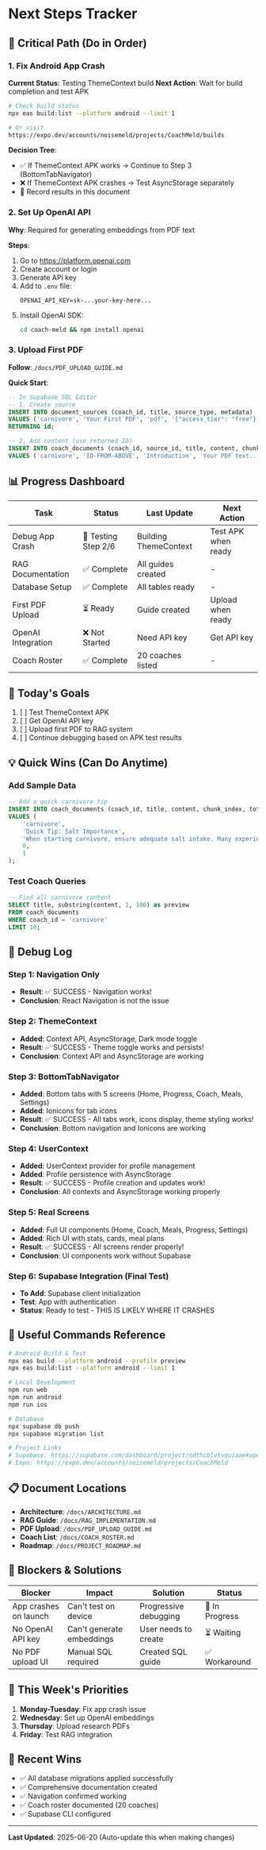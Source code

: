 # Next Steps Tracker

## 🔴 Critical Path (Do in Order)

### 1. Fix Android App Crash
**Current Status**: Testing ThemeContext build
**Next Action**: Wait for build completion and test APK

```bash
# Check build status
npx eas build:list --platform android --limit 1

# Or visit
https://expo.dev/accounts/noisemeld/projects/CoachMeld/builds
```

**Decision Tree**:
- ✅ If ThemeContext APK works → Continue to Step 3 (BottomTabNavigator)
- ❌ If ThemeContext APK crashes → Test AsyncStorage separately
- 📝 Record results in this document

### 2. Set Up OpenAI API
**Why**: Required for generating embeddings from PDF text

**Steps**:
1. Go to https://platform.openai.com
2. Create account or login
3. Generate API key
4. Add to `.env` file:
   ```
   OPENAI_API_KEY=sk-...your-key-here...
   ```
5. Install OpenAI SDK:
   ```bash
   cd coach-meld && npm install openai
   ```

### 3. Upload First PDF
**Follow**: `/docs/PDF_UPLOAD_GUIDE.md`

**Quick Start**:
```sql
-- In Supabase SQL Editor
-- 1. Create source
INSERT INTO document_sources (coach_id, title, source_type, metadata)
VALUES ('carnivore', 'Your First PDF', 'pdf', '{"access_tier": "free"}'::jsonb)
RETURNING id;

-- 2. Add content (use returned ID)
INSERT INTO coach_documents (coach_id, source_id, title, content, chunk_index, total_chunks)
VALUES ('carnivore', 'ID-FROM-ABOVE', 'Introduction', 'Your PDF text...', 0, 1);
```

## 📊 Progress Dashboard

| Task | Status | Last Update | Next Action |
|------|--------|-------------|-------------|
| Debug App Crash | 🔄 Testing Step 2/6 | Building ThemeContext | Test APK when ready |
| RAG Documentation | ✅ Complete | All guides created | - |
| Database Setup | ✅ Complete | All tables ready | - |
| First PDF Upload | ⏳ Ready | Guide created | Upload when ready |
| OpenAI Integration | ❌ Not Started | Need API key | Get API key |
| Coach Roster | ✅ Complete | 20 coaches listed | - |

## 🎯 Today's Goals

1. [ ] Test ThemeContext APK
2. [ ] Get OpenAI API key
3. [ ] Upload first PDF to RAG system
4. [ ] Continue debugging based on APK test results

## 💡 Quick Wins (Can Do Anytime)

### Add Sample Data
```sql
-- Add a quick carnivore tip
INSERT INTO coach_documents (coach_id, title, content, chunk_index, total_chunks)
VALUES (
    'carnivore',
    'Quick Tip: Salt Importance',
    'When starting carnivore, ensure adequate salt intake. Many experience low energy due to electrolyte imbalance. Add 1-2 tsp of quality sea salt daily.',
    0,
    1
);
```

### Test Coach Queries
```sql
-- Find all carnivore content
SELECT title, substring(content, 1, 100) as preview
FROM coach_documents
WHERE coach_id = 'carnivore'
LIMIT 10;
```

## 📝 Debug Log

### Step 1: Navigation Only
- **Result**: ✅ SUCCESS - Navigation works!
- **Conclusion**: React Navigation is not the issue

### Step 2: ThemeContext
- **Added**: Context API, AsyncStorage, Dark mode toggle
- **Result**: ✅ SUCCESS - Theme toggle works and persists!
- **Conclusion**: Context API and AsyncStorage are working

### Step 3: BottomTabNavigator
- **Added**: Bottom tabs with 5 screens (Home, Progress, Coach, Meals, Settings)
- **Added**: Ionicons for tab icons
- **Result**: ✅ SUCCESS - All tabs work, icons display, theme styling works!
- **Conclusion**: Bottom navigation and Ionicons are working

### Step 4: UserContext
- **Added**: UserContext provider for profile management
- **Added**: Profile persistence with AsyncStorage
- **Result**: ✅ SUCCESS - Profile creation and updates work!
- **Conclusion**: All contexts and AsyncStorage working properly

### Step 5: Real Screens
- **Added**: Full UI components (Home, Coach, Meals, Progress, Settings)
- **Added**: Rich UI with stats, cards, meal plans
- **Result**: ✅ SUCCESS - All screens render properly!
- **Conclusion**: UI components work without Supabase

### Step 6: Supabase Integration (Final Test)
- **To Add**: Supabase client initialization
- **Test**: App with authentication
- **Status**: Ready to test - THIS IS LIKELY WHERE IT CRASHES

## 🔧 Useful Commands Reference

```bash
# Android Build & Test
npx eas build --platform android --profile preview
npx eas build:list --platform android --limit 1

# Local Development
npm run web
npm run android
npm run ios

# Database
npx supabase db push
npx supabase migration list

# Project Links
# Supabase: https://supabase.com/dashboard/project/ndthcblvtvquiaaekwpe
# Expo: https://expo.dev/accounts/noisemeld/projects/CoachMeld
```

## 📋 Document Locations

- **Architecture**: `/docs/ARCHITECTURE.md`
- **RAG Guide**: `/docs/RAG_IMPLEMENTATION.md`
- **PDF Upload**: `/docs/PDF_UPLOAD_GUIDE.md`
- **Coach List**: `/docs/COACH_ROSTER.md`
- **Roadmap**: `/docs/PROJECT_ROADMAP.md`

## 🚨 Blockers & Solutions

| Blocker | Impact | Solution | Status |
|---------|--------|----------|--------|
| App crashes on launch | Can't test on device | Progressive debugging | 🔄 In Progress |
| No OpenAI API key | Can't generate embeddings | User needs to create | ⏳ Waiting |
| No PDF upload UI | Manual SQL required | Created SQL guide | ✅ Workaround |

## 📅 This Week's Priorities

1. **Monday-Tuesday**: Fix app crash issue
2. **Wednesday**: Set up OpenAI embeddings
3. **Thursday**: Upload research PDFs
4. **Friday**: Test RAG integration

## 🎉 Recent Wins

- ✅ All database migrations applied successfully
- ✅ Comprehensive documentation created
- ✅ Navigation confirmed working
- ✅ Coach roster documented (20 coaches)
- ✅ Supabase CLI configured

---

**Last Updated**: 2025-06-20 (Auto-update this when making changes)